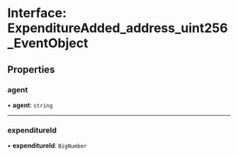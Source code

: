 # Interface: ExpenditureAdded\_address\_uint256\_EventObject

## Properties

### agent

• **agent**: `string`

___

### expenditureId

• **expenditureId**: `BigNumber`
